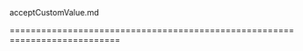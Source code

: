 <!--merge--><!--/merge-->
<!--dep-->acceptCustomValue.md<!--/dep-->
===========================================================================
